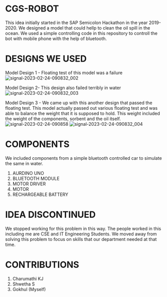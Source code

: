 # CGS-ROBOT
This idea initially started in the SAP Semicolon Hackathon in the year 2019-2020. We designed a model that could hellp to clean the oil spill in the ocean. We used a simple controlling code in this repository to controll the bot with mobile phone with the help of bluetooth.

# DESIGNS WE USED
Model Design 1 - Floating test of this model was a failure
![signal-2023-02-24-090832_002](https://user-images.githubusercontent.com/84320534/221086385-69601cc0-f550-4263-8b10-30a9cfd33159.gif)

Model Design 2- This design also failed terribly in water
![signal-2023-02-24-090832_003](https://user-images.githubusercontent.com/84320534/221086401-ccd128fd-a16c-405f-b6ac-8403e0de73ba.png)

Model Design 3 - We came up with this another design that passed the floating test. This model actually passed out various floating test and was able to balance the weight that it is supposed to hold. This weight included the weight of the components, sorbent and the oil itself.
![signal-2023-02-24-090858](https://user-images.githubusercontent.com/84320534/221086409-d06da523-2e68-4e4f-b8cb-f255a2421628.jpeg)
![signal-2023-02-24-090832_004](https://user-images.githubusercontent.com/84320534/221086426-de7d9230-1c80-495a-b81a-ae761388e27f.jpeg)

# COMPONENTS
We included components from a simple bluetooth controlled car to simulate the same in water.
1. AURDINO UNO
2. BLUETOOTH MODULE
3. MOTOR DRIVER
4. MOTOR
5. RECHARGEABLE BATTERY

# IDEA DISCONTINUED
We stopped working for this problem in this way. The people worked in this including me are CSE and IT Engineering Students. We moved away from solving this problem to focus on skills that our department needed at that time.

# CONTRIBUTIONS
1. Charumathi KJ
2. Shwetha S
3. Gokhul (Myself)
